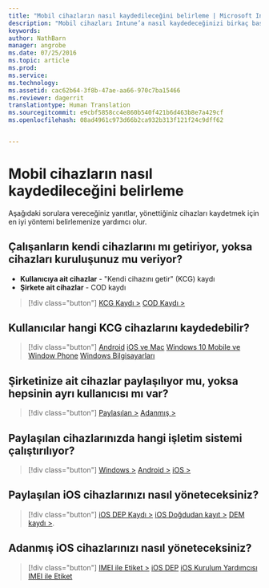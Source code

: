 ```yaml
---
title: "Mobil cihazların nasıl kaydedileceğini belirleme | Microsoft Intune"
description: "Mobil cihazları Intune’a nasıl kaydedeceğinizi birkaç basit soruyu yanıtlayarak kararlaştırın"
keywords: 
author: NathBarn
manager: angrobe
ms.date: 07/25/2016
ms.topic: article
ms.prod: 
ms.service: 
ms.technology: 
ms.assetid: cac62b64-3f8b-47ae-aa66-970c7ba15466
ms.reviewer: dagerrit
translationtype: Human Translation
ms.sourcegitcommit: e9cbf5858cc4e860b540f421b6d463b8e7a429cf
ms.openlocfilehash: 08ad4961c973d66b2ca932b313f121f24c9dff62


---
```


# Mobil cihazların nasıl kaydedileceğini belirleme

Aşağıdaki sorulara vereceğiniz yanıtlar, yönettiğiniz cihazları kaydetmek için en iyi yöntemi belirlemenize yardımcı olur.

## **Çalışanların kendi cihazlarını mı getiriyor, yoksa cihazları kuruluşunuz mu veriyor?**

  - **Kullanıcıya ait cihazlar** - "Kendi cihazını getir" (KCG) kaydı
  - **Şirkete ait cihazlar** - COD kaydı

> [!div class="button"]
[KCG Kaydı >](#what-byod-devices-can-your-users-enroll)   [COD Kaydı >](#are-your-company-owned-devices-shared-or-do-they-have-dedicated-users)

## **Kullanıcılar hangi KCG cihazlarını kaydedebilir?**

> [!div class="button"]
[Android](/intune/deploy-use/set-up-android-management-with-microsoft-intune) [iOS ve Mac](/intune/deploy-use/set-up-ios-and-mac-management-with-microsoft-intune) [Windows 10 Mobile ve Window Phone](/intune/deploy-use/set-up-windows-phone-management-with-microsoft-intune) [Windows Bilgisayarları](/intune/deploy-use/set-up-windows-device-management-with-microsoft-intune)

## **Şirketinize ait cihazlar paylaşılıyor mu, yoksa hepsinin ayrı kullanıcısı mı var?**

> [!div class="button"]
[Paylaşılan >](#what-operating-system-are-your-shared-devices-running)   [Adanmış >](#how-will-you-manage-dedicated-ios-devices)


## **Paylaşılan cihazlarınızda hangi işletim sistemi çalıştırılıyor?**

  > [!div class="button"]
  [Windows >](/intune/deploy-use/enroll-corporate-owned-devices-with-the-device-enrollment-manager-in-microsoft-intune) [Android >](/intune/deploy-use/enroll-corporate-owned-devices-with-the-device-enrollment-manager-in-microsoft-intune) [iOS >](#how-will-you-manage-shared-ios-devices)

## **Paylaşılan iOS cihazlarınızı nasıl yöneteceksiniz?**

  > [!div class="button"]
  [iOS DEP Kaydı >](/intune/deploy-use/ios-device-enrollment-program-in-microsoft-intune) [iOS Doğdudan kayıt >](/intune/deploy-use/ios-direct-enrollment-in-microsoft-intune)  [DEM kaydı >](/intune/deploy-use/enroll-corporate-owned-devices-with-the-device-enrollment-manager-in-microsoft-intune).

## **Adanmış iOS cihazlarınızı nasıl yöneteceksiniz?**

  > [!div class="button"]
  [IMEI ile Etiket >](/intune/deploy-use/specify-corporate-owned-devices-with-international-mobile-equipment-identity-imei-numbers) [iOS DEP](/intune/deploy-use/ios-device-enrollment-program-in-microsoft-intune) [iOS Kurulum Yardımcısı](/intune/deploy-use/ios-setup-assistant-enrollment-in-microsoft-intune) [IMEI ile Etiket](/intune/deploy-use/specify-corporate-owned-devices-with-international-mobile-equipment-identity-imei-numbers)



<!--HONumber=Jul16_HO4-->


